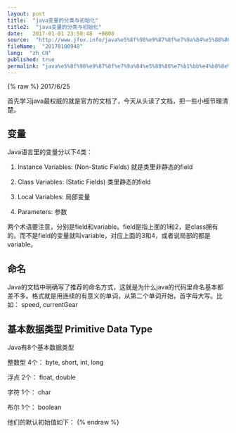 ```yaml
---
layout: post
title:  "java变量的分类与初始化"
title2:  "java变量的分类与初始化"
date:   2017-01-01 23:50:48  +0800
source:  "http://www.jfox.info/java%e5%8f%98%e9%87%8f%e7%9a%84%e5%88%86%e7%b1%bb%e4%b8%8e%e5%88%9d%e5%a7%8b%e5%8c%96.html"
fileName:  "20170100948"
lang:  "zh_CN"
published: true
permalink: "java%e5%8f%98%e9%87%8f%e7%9a%84%e5%88%86%e7%b1%bb%e4%b8%8e%e5%88%9d%e5%a7%8b%e5%8c%96.html"
---
```

{% raw %}
2017/6/25

首先学习java最权威的就是官方的文档了，今天从头读了文档，把一些小细节理清楚。

## 变量

Java语言里的变量分以下4类：

1. Instance Variables: (Non-Static Fields) 就是类里非静态的field

2. Class Variables: (Static Fields) 类里静态的field

3. Local Variables: 局部变量

4. Parameters: 参数

两个术语要注意，分别是field和variable。field是指上面的1和2，是class拥有的。而不是field的变量就叫variable，对应上面的3和4，或者说局部的都是variable。

## 命名

Java的文档中明确写了推荐的命名方式，这就是为什么java的代码里命名基本都差不多。格式就是用连续的有意义的单词，从第二个单词开始，首字母大写。比如： speed, currentGear

## 基本数据类型 Primitive Data Type

Java有8个基本数据类型

整数型 4个： byte, short, int, long

浮点 2个： float, double

字符 1个： char

布尔 1个： boolean

他们的默认初始值如下：
{% endraw %}
